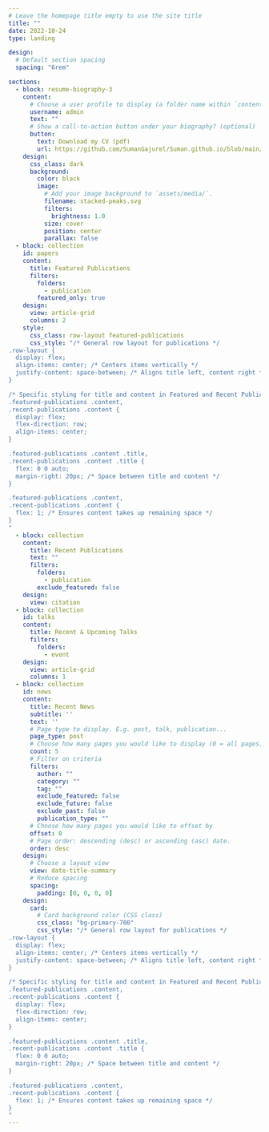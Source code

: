 ```yaml
---
# Leave the homepage title empty to use the site title
title: ""
date: 2022-10-24
type: landing

design:
  # Default section spacing
  spacing: "6rem"

sections:
  - block: resume-biography-3
    content:
      # Choose a user profile to display (a folder name within `content/authors/`)
      username: admin
      text: ""
      # Show a call-to-action button under your biography? (optional)
      button:
        text: Download my CV (pdf)
        url: https://github.com/SumanGajurel/Suman.github.io/blob/main/content/Suman_CV.pdf?raw=true
    design:
      css_class: dark
      background:
        color: black
        image:
          # Add your image background to `assets/media/`.
          filename: stacked-peaks.svg
          filters:
            brightness: 1.0
          size: cover
          position: center
          parallax: false
  - block: collection
    id: papers
    content:
      title: Featured Publications
      filters:
        folders:
          - publication
        featured_only: true
    design:
      view: article-grid
      columns: 2
    style:
      css_class: row-layout featured-publications
      css_style: "/* General row layout for publications */
.row-layout {
  display: flex;
  align-items: center; /* Centers items vertically */
  justify-content: space-between; /* Aligns title left, content right */
}

/* Specific styling for title and content in Featured and Recent Publications */
.featured-publications .content,
.recent-publications .content {
  display: flex;
  flex-direction: row;
  align-items: center;
}

.featured-publications .content .title,
.recent-publications .content .title {
  flex: 0 0 auto;
  margin-right: 20px; /* Space between title and content */
}

.featured-publications .content,
.recent-publications .content {
  flex: 1; /* Ensures content takes up remaining space */
}
"
  - block: collection
    content:
      title: Recent Publications
      text: ""
      filters:
        folders:
          - publication
        exclude_featured: false
    design:
      view: citation
  - block: collection
    id: talks
    content:
      title: Recent & Upcoming Talks
      filters:
        folders:
          - event
    design:
      view: article-grid
      columns: 1
  - block: collection
    id: news
    content:
      title: Recent News
      subtitle: ''
      text: ''
      # Page type to display. E.g. post, talk, publication...
      page_type: post
      # Choose how many pages you would like to display (0 = all pages)
      count: 5
      # Filter on criteria
      filters:
        author: ""
        category: ""
        tag: ""
        exclude_featured: false
        exclude_future: false
        exclude_past: false
        publication_type: ""
      # Choose how many pages you would like to offset by
      offset: 0
      # Page order: descending (desc) or ascending (asc) date.
      order: desc
    design:
      # Choose a layout view
      view: date-title-summary
      # Reduce spacing
      spacing:
        padding: [0, 0, 0, 0]
    design:
      card:
        # Card background color (CSS class)
        css_class: "bg-primary-700"
        css_style: "/* General row layout for publications */
.row-layout {
  display: flex;
  align-items: center; /* Centers items vertically */
  justify-content: space-between; /* Aligns title left, content right */
}

/* Specific styling for title and content in Featured and Recent Publications */
.featured-publications .content,
.recent-publications .content {
  display: flex;
  flex-direction: row;
  align-items: center;
}

.featured-publications .content .title,
.recent-publications .content .title {
  flex: 0 0 auto;
  margin-right: 20px; /* Space between title and content */
}

.featured-publications .content,
.recent-publications .content {
  flex: 1; /* Ensures content takes up remaining space */
}
"
---
```

